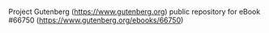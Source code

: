 Project Gutenberg (https://www.gutenberg.org) public repository for
eBook #66750 (https://www.gutenberg.org/ebooks/66750)
